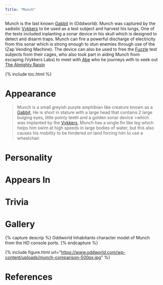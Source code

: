 ```yaml
---
Title: "Munch"
---
```


Munch is the last known [Gabbit](/species/gabbit) in (Oddworld).
Munch was captured by the sadistic [Vykkers](/species/Vykkers) to be used as a test subject and harvest his lungs,
One of the tests included inplanting a sonar device in his skull which is designed to detect and disarm traps.
Munch can fire a powerful discharge of electricity from this sonar which is strong enough to stun enemies through use of the (Zap Vending Machine).
The device can also be used to free the [Fuzzle](/species/fuzzle) test subjects from their cages, who also took part in aiding Munch from escaping (Vykkers Labs) to meet with [Abe](/characters/abe) who he journeys with to seek out [The Almighty Raisin](/characters/thealmightyraisin)

{% include toc.html %}

# Appearance
>Munch is a small greyish purple amphibian like creature known as a [Gabbit](/species/gabbit),
>He is short in stature with a large head that contains 2 large bulging eyes, little pointy teeth and a golden sonar device >which was implanted by the [Vykkers](/species/vykkers), Munch has a single fin like leg which helps him swim at high speeds in large bodies of water, but this also causes his mobility to be hindered on land forcing him to use a wheelchair.

# Personality

# Appears In

# Trivia

# Gallery
{% capture descrip %} Oddworld Inhabitants character model of Munch from the HD console ports. {% endcapture %}

{% include figure.html url="https://www.oddworld.com/wp-content/uploads/munch-comparison-500px.jpg" %}

# References
